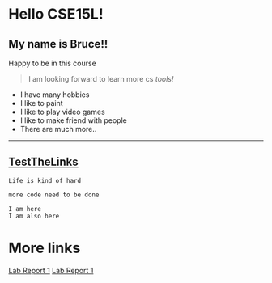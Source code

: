 # Hello CSE15L!
## My name is **Bruce**!!
Happy to be in this course
> I am looking forward to learn more cs *tools!*
- I have many hobbies
- I like to paint
- I like to play video games
- I like to make friend with people
- There are much more..
---
[TestTheLinks](http://google.com)
---
`Life is kind of hard`

`more code need to be done`
```
I am here
I am also here
```
# More links
[Lab Report 1](lab-report-1-week-0.html)
[Lab Report 1](https://Bruce0921.github.io/<your-lab-reports-repo>/lab-report-1-week-0.html)
